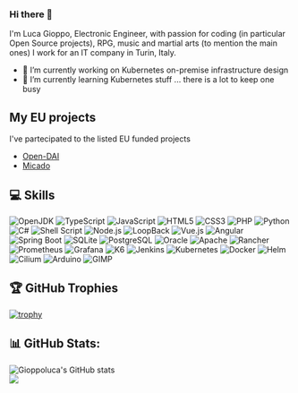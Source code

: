 ### Hi there 👋
I'm Luca Gioppo, Electronic Engineer, with passion for coding (in particular Open Source projects), RPG, music and martial arts (to mention the main ones)
I work for an IT company in Turin, Italy.
- 🔭 I’m currently working on Kubernetes on-premise infrastructure design
- 🌱 I’m currently learning Kubernetes stuff ... there is a lot to keep one busy

## My EU projects
I've partecipated to the listed EU funded projects

- [Open-DAI](https://cordis.europa.eu/project/id/297362)
- [Micado](https://cordis.europa.eu/project/id/822717)

## 💻 Skills

![OpenJDK](https://img.shields.io/badge/OpenJDK-%23007ACC.svg?style=flat-square&logo=openjdk&logoColor=white) ![TypeScript](https://img.shields.io/badge/TypeScript-%23007ACC.svg?style=flat-square&logo=typescript&logoColor=white) ![JavaScript](https://img.shields.io/badge/JavaScript-%23323330.svg?style=flat-square&logo=javascript&logoColor=%23F7DF1E) ![HTML5](https://img.shields.io/badge/HTML5-%23E34F26.svg?style=flat-square&logo=html5&logoColor=white) ![CSS3](https://img.shields.io/badge/CSS3-%231572B6.svg?style=flat-square&logo=css3&logoColor=white) ![PHP](https://img.shields.io/badge/PHP-dddddd?style=flat-square&logo=php&logoColor=3670A0) ![Python](https://img.shields.io/badge/Python-3670A0?style=flat-square&logo=python&logoColor=ffdd54) ![C#](https://img.shields.io/badge/C%23-%23239120.svg?style=flat-square&logo=c-sharp&logoColor=white) ![Shell Script](https://img.shields.io/badge/Shell-%233E474A.svg?style=flat-square&logo=gnu-bash&logoColor=white) ![Node.js](https://img.shields.io/badge/Node.js-6DA55F?style=flat-square&logo=node.js&logoColor=white) ![LoopBack](https://img.shields.io/badge/LoopBack-6DA55F?style=flat-square&logo=loopback&logoColor=white) ![Vue.js](https://img.shields.io/badge/Vue-%2335495e.svg?style=flat-square&logo=vuedotjs&logoColor=%234FC08D) ![Angular](https://img.shields.io/badge/Angular-%2335495e.svg?style=flat-square&logo=angular&logoColor=F80000) ![Spring Boot](https://img.shields.io/badge/Spring%20Boot-%2335495e.svg?style=flat-square&logo=springboot&logoColor=%23239120) ![SQLite](https://img.shields.io/badge/MySQL-4479A1.svg?style=flat-square&logo=mysql&logoColor=white) ![PostgreSQL](https://img.shields.io/badge/PostgreSQL-%2307405e.svg?style=flat-square&logo=postgresql&logoColor=white) ![Oracle](https://img.shields.io/badge/Oracle-F80000?style=flat-square&logo=oracle&logoColor=white) ![Apache](https://img.shields.io/badge/Apache-dddddd.svg?style=flat-square&logo=apache&logoColor=red) ![Rancher](https://img.shields.io/badge/Rancher-dddddd.svg?style=flat-square&logo=rancher&logoColor=%23007ACC) ![Prometheus](https://img.shields.io/badge/Prometheus-F38020?style=flat-square&logo=prometheus&logoColor=white) ![Grafana](https://img.shields.io/badge/Grafana-F38020.svg?style=flat-square&logo=grafana&logoColor=white) ![K6](https://img.shields.io/badge/K6-%23007ACC.svg?style=flat-square&logo=k6&logoColor=white) ![Jenkins](https://img.shields.io/badge/Jenkins-%23323330?style=flat-square&logo=jenkins&logoColor=white) ![Kubernetes](https://img.shields.io/badge/Kubernetes-%23007ACC.svg?style=flat-square&logo=kubernetes&logoColor=white) ![Docker](https://img.shields.io/badge/Docker-%230db7ed.svg?style=flat-square&logo=docker&logoColor=white) ![Helm](https://img.shields.io/badge/Helm-%23007ACC.svg?style=flat-square&logo=helm&logoColor=white) ![Cilium](https://img.shields.io/badge/Cilium-%23007ACC.svg?style=flat-square&logo=cilium&logoColor=white) ![Arduino](https://img.shields.io/badge/-Arduino-00979D?style=flat-square&logo=Arduino&logoColor=white) ![GIMP](https://img.shields.io/badge/-GIMP-00979D?style=flat-square&logo=gimp&logoColor=white)


## 🏆 GitHub Trophies
[![trophy](https://github-profile-trophy.vercel.app/?username=gioppoluca)](https://github.com/ryo-ma/github-profile-trophy)

## 📊 GitHub Stats:
![Gioppoluca's GitHub stats](https://github-readme-stats.vercel.app/api?username=gioppoluca&show_icons=true&theme=transparent)<br/>
![](https://github-readme-stats.vercel.app/api/top-langs/?username=gioppoluca&theme=transparent&hide_border=false&include_all_commits=true&count_private=true&layout=compact)

  
<!--
**gioppoluca/gioppoluca** is a ✨ _special_ ✨ repository because its `README.md` (this file) appears on your GitHub profile.

Here are some ideas to get you started:

- 🔭 I’m currently working on ...
- 🌱 I’m currently learning ...
- 👯 I’m looking to collaborate on ...
- 🤔 I’m looking for help with ...
- 💬 Ask me about ...
- 📫 How to reach me: ...
- 😄 Pronouns: ...
- ⚡ Fun fact: ...
-->
